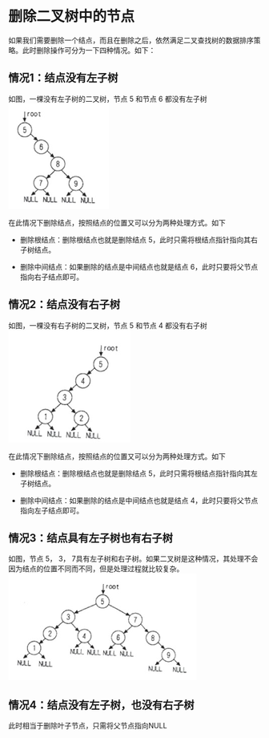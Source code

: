 # 删除二叉树中的节点

如果我们需要删除一个结点，而且在删除之后，依然满足二叉查找树的数据排序策略。此时删除操作可分为一下四种情况。如下：

## 情况1：结点没有左子树

如图，一棵没有左子树的二叉树，节点 5 和节点 6 都没有左子树
![](./images/01)

在此情况下删除结点，按照结点的位置又可以分为两种处理方式。如下

* 删除根结点：删除根结点也就是删除结点 5，此时只需将根结点指针指向其右子树结点。

* 删除中间结点：如果删除的结点是中间结点也就是结点 6，此时只要将父节点指向右子结点即可。


## 情况2：结点没有右子树

如图，一棵没有右子树的二叉树，节点 5 和节点 4 都没有右子树
![](./images/02)

在此情况下删除结点，按照结点的位置又可以分为两种处理方式。如下

* 删除根结点：删除根结点也就是删除结点 5，此时只需将根结点指针指向其左子树结点。

* 删除中间结点：如果删除的结点是中间结点也就是结点 4，此时只要将父节点指向左子结点即可。

## 情况3：结点具有左子树也有右子树

如图，节点 5， 3， 7具有左子树和右子树。如果二叉树是这种情况，其处理不会因为结点的位置不同而不同，但是处理过程就比较复杂。
![](./images/03)

## 情况4：结点没有左子树，也没有右子树

此时相当于删除叶子节点，只需将父节点指向NULL